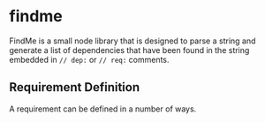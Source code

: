 # findme

FindMe is a small node library that is designed to parse a string and generate a list of dependencies that have been found in the string embedded in `// dep:` or `// req:` comments.

## Requirement Definition

A requirement can be defined in a number of ways. 